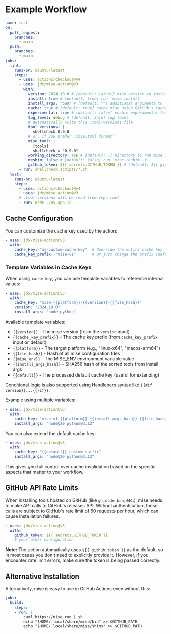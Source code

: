 # Example Workflow

```yaml
name: test
on:
  pull_request:
    branches:
      - main
  push:
    branches:
      - main
jobs:
  lint:
    runs-on: ubuntu-latest
    steps:
      - uses: actions/checkout@v4
      - uses: jdx/mise-action@v3
        with:
          version: 2024.10.0 # [default: latest] mise version to install
          install: true # [default: true] run `mise install`
          install_args: "bun" # [default: ""] additional arguments to `mise install`
          cache: true # [default: true] cache mise using GitHub's cache
          experimental: true # [default: false] enable experimental features
          log_level: debug # [default: info] log level
          # automatically write this .tool-versions file
          tool_versions: |
            shellcheck 0.9.0
          # or, if you prefer .mise.toml format:
          mise_toml: |
            [tools]
            shellcheck = "0.9.0"
          working_directory: app # [default: .] directory to run mise in
          reshim: false # [default: false] run `mise reshim -f`
          github_token: ${{ secrets.GITHUB_TOKEN }} # [default: ${{ github.token }}] GitHub token for API authentication
      - run: shellcheck scripts/*.sh
  test:
    runs-on: ubuntu-latest
    steps:
      - uses: actions/checkout@v4
      - uses: jdx/mise-action@v3
      # .tool-versions will be read from repo root
      - run: node ./my_app.js
```

## Cache Configuration

You can customize the cache key used by the action:

```yaml
- uses: jdx/mise-action@v3
  with:
    cache_key: "my-custom-cache-key"  # Override the entire cache key
    cache_key_prefix: "mise-v1"       # Or just change the prefix (default: "mise-v0")
```

### Template Variables in Cache Keys

When using `cache_key`, you can use template variables to reference internal values:

```yaml
- uses: jdx/mise-action@v3
  with:
    cache_key: "mise-{{platform}}-{{version}}-{{file_hash}}"
    version: "2024.10.0"
    install_args: "node python"
```

Available template variables:
- `{{version}}` - The mise version (from the `version` input)
- `{{cache_key_prefix}}` - The cache key prefix (from `cache_key_prefix` input or default)
- `{{platform}}` - The target platform (e.g., "linux-x64", "macos-arm64")
- `{{file_hash}}` - Hash of all mise configuration files
- `{{mise_env}}` - The MISE_ENV environment variable value
- `{{install_args_hash}}` - SHA256 hash of the sorted tools from install args
- `{{default}}` - The processed default cache key (useful for extending)

Conditional logic is also supported using Handlebars syntax like `{{#if version}}...{{/if}}`.

Example using multiple variables:
```yaml
- uses: jdx/mise-action@v3
  with:
    cache_key: "mise-v1-{{platform}}-{{install_args_hash}}-{{file_hash}}"
    install_args: "node@20 python@3.12"
```

You can also extend the default cache key:
```yaml
- uses: jdx/mise-action@v3
  with:
    cache_key: "{{default}}-custom-suffix"
    install_args: "node@20 python@3.12"
```

This gives you full control over cache invalidation based on the specific aspects that matter to your workflow.

## GitHub API Rate Limits

When installing tools hosted on GitHub (like `gh`, `node`, `bun`, etc.), mise needs to make API calls to GitHub's releases API. Without authentication, these calls are subject to GitHub's rate limit of 60 requests per hour, which can cause installation failures.

```yaml
- uses: jdx/mise-action@v3
  with:
    github_token: ${{ secrets.GITHUB_TOKEN }}
    # your other configuration
```

**Note:** The action automatically uses `${{ github.token }}` as the default, so in most cases you don't need to explicitly provide it. However, if you encounter rate limit errors, make sure the token is being passed correctly.

## Alternative Installation

Alternatively, mise is easy to use in GitHub Actions even without this:

```yaml
jobs:
  build:
    steps:
    - run: |
        curl https://mise.run | sh
        echo "$HOME/.local/share/mise/bin" >> $GITHUB_PATH
        echo "$HOME/.local/share/mise/shims" >> $GITHUB_PATH
```
